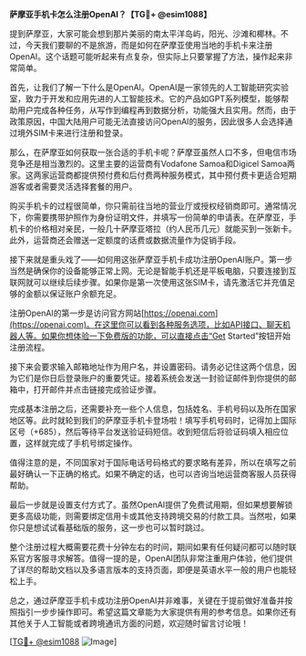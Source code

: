 **萨摩亚手机卡怎么注册OpenAI？【TG💪+ @esim1088】**

提到萨摩亚，大家可能会想到那片美丽的南太平洋岛屿，阳光、沙滩和椰林。不过，今天我们要聊的不是旅游，而是如何在萨摩亚使用当地的手机卡来注册OpenAI。这个话题可能听起来有点复杂，但实际上只要掌握了方法，操作起来非常简单。

首先，让我们了解一下什么是OpenAI。OpenAI是一家领先的人工智能研究实验室，致力于开发和应用先进的人工智能技术。它的产品如GPT系列模型，能够帮助用户完成各种任务，从写作到编程再到数据分析，功能强大且实用。然而，由于政策原因，中国大陆用户可能无法直接访问OpenAI的服务，因此很多人会选择通过境外SIM卡来进行注册和登录。

那么，在萨摩亚如何获取一张合适的手机卡呢？萨摩亚虽然人口不多，但电信市场竞争还是相当激烈的。这里主要的运营商有Vodafone Samoa和Digicel Samoa两家。这两家运营商都提供预付费和后付费两种服务模式，其中预付费卡更适合短期游客或者需要灵活选择套餐的用户。

购买手机卡的过程很简单，你只需前往当地的营业厅或授权经销商即可。通常情况下，你需要携带护照作为身份证明文件，并填写一份简单的申请表。在萨摩亚，手机卡的价格相对亲民，一般几十萨摩亚塔拉（约人民币几元）就能买到一张新卡。此外，运营商还会赠送一定额度的话费或数据流量作为促销手段。

接下来就是重头戏了——如何用这张萨摩亚手机卡成功注册OpenAI账户。第一步当然是确保你的设备能够正常上网。无论是智能手机还是平板电脑，只要连接到互联网就可以继续后续步骤。如果你是第一次使用这张SIM卡，请先激活它并充值足够的金额以保证账户余额充足。

注册OpenAI的第一步是访问官方网站[https://openai.com](https://openai.com)。在这里你可以看到各种服务选项，比如API接口、聊天机器人等。如果你想体验一下免费版的功能，可以直接点击“Get Started”按钮开始注册流程。

接下来会要求输入邮箱地址作为用户名，并设置密码。请务必记住这两个信息，因为它们是你日后登录账户的重要凭证。接着系统会发送一封验证邮件到你提供的邮箱中，打开邮件并点击链接完成验证步骤。

完成基本注册之后，还需要补充一些个人信息，包括姓名、手机号码以及所在国家地区等。此时就轮到我们的萨摩亚手机卡登场啦！填写手机号码时，记得加上国际区号（+685），然后等待平台发送验证码短信。收到短信后将验证码填入相应位置，这样就完成了手机号绑定操作。

值得注意的是，不同国家对于国际电话号码格式的要求略有差异，所以在填写之前最好确认一下正确的格式。如果不确定的话，也可以咨询当地运营商客服人员获得帮助。

最后一步就是设置支付方式了。虽然OpenAI提供了免费试用期，但如果想要解锁更多高级功能，则需要绑定信用卡或其他支持跨境交易的付款工具。当然啦，如果你只是想试试看基础版的服务，这一步也可以暂时跳过。

整个注册过程大概需要花费十分钟左右的时间，期间如果有任何疑问都可以随时联系官方客服寻求解答。值得一提的是，OpenAI团队非常注重用户体验，他们提供了详尽的帮助文档以及多语言版本的支持页面，即便是英语水平一般的用户也能轻松上手。

总之，通过萨摩亚手机卡成功注册OpenAI并非难事，关键在于提前做好准备并按照指引一步步操作即可。希望这篇文章能为大家提供有用的参考信息。如果你还有其他关于人工智能或者跨境通讯方面的问题，欢迎随时留言讨论哦！

[[TG💪+ @esim1088](https://t.me/s/esim1088) ![Image](https://i.postimg.cc/4NQfJmqS/Snipaste-2025-05-13-00-14-12.png)]